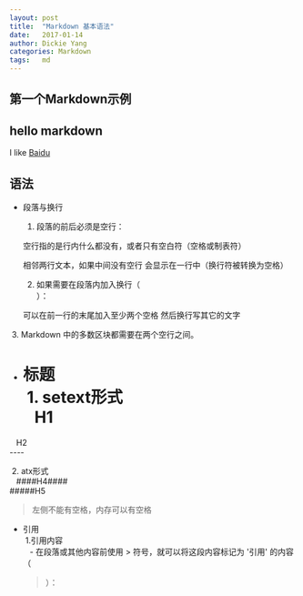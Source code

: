 ```yaml
---
layout: post
title:  "Markdown 基本语法"
date:   2017-01-14
author: Dickie Yang
categories: Markdown
tags:	md 
---
```


## 第一个Markdown示例  
hello markdown
---
I like [Baidu](https://www.baidu.com)

## 语法
- 段落与换行
  1. 段落的前后必须是空行：

  空行指的是行内什么都没有，或者只有空白符（空格或制表符）

  相邻两行文本，如果中间没有空行 会显示在一行中（换行符被转换为空格）

  2. 如果需要在段落内加入换行（<br>）：

  可以在前一行的末尾加入至少两个空格
  然后换行写其它的文字

  3. Markdown 中的多数区块都需要在两个空行之间。
  
- 标题  
  1. setext形式  
    H1  
    ====  
    H2  
    ----  
    
  2. atx形式  
    ####H4####  
    #####H5  
> 左侧不能有空格，内存可以有空格
    
- 引用  
  1.引用内容  
    - 在段落或其他内容前使用 > 符号，就可以将这段内容标记为 '引用' 的内容（<blockquote>）：
